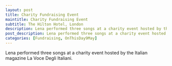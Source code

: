 ```yaml
---
layout: post
title: Charity Fundraising Event
maintitle: Charity Fundraising Event
subtitle: The Hilton Hotel, London
description: Lena performed three songs at a charity event hosted by the Italian magazine La Voce Degli Italiani.
post_description: Lena performed three songs at a charity event hosted by the Italian magazine La Voce Degli Italiani.
categories: [Fundraising, OnThisDay9May]
---
```


Lena performed three songs at a charity event hosted by the Italian magazine La Voce Degli Italiani.

